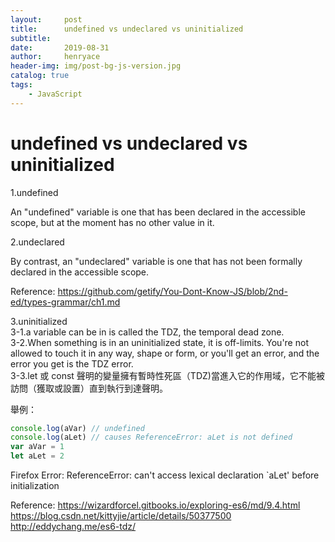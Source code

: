 ```yaml
---
layout:     post
title:      undefined vs undeclared vs uninitialized
subtitle:   
date:       2019-08-31
author:     henryace
header-img: img/post-bg-js-version.jpg
catalog: true
tags:
    - JavaScript
---
```

# undefined vs undeclared vs uninitialized

1.undefined<br>

An "undefined" variable is one that has been declared in the accessible scope, but at the moment has no other value in it.<br>

2.undeclared<br>

By contrast, an "undeclared" variable is one that has not been formally declared in the accessible scope.<br>

Reference:
<https://github.com/getify/You-Dont-Know-JS/blob/2nd-ed/types-grammar/ch1.md>

3.uninitialized<br>
3-1.a variable can be in is called the TDZ, the temporal dead zone.<br>
3-2.When something is in an uninitialized state, it is off-limits. You're not allowed to touch it in any way, shape or form, or you'll get an error, and the error you get is the TDZ error.<br>
3-3.let 或 const 聲明的變量擁有暫時性死區（TDZ)當進入它的作用域，它不能被訪問（獲取或設置）直到執行到達聲明。

舉例：

```js
console.log(aVar) // undefined
console.log(aLet) // causes ReferenceError: aLet is not defined
var aVar = 1
let aLet = 2
```

Firefox Error:
ReferenceError: can't access lexical declaration `aLet' before initialization

Reference:
<https://wizardforcel.gitbooks.io/exploring-es6/md/9.4.html>
<https://blog.csdn.net/kittyjie/article/details/50377500>
<http://eddychang.me/es6-tdz/>